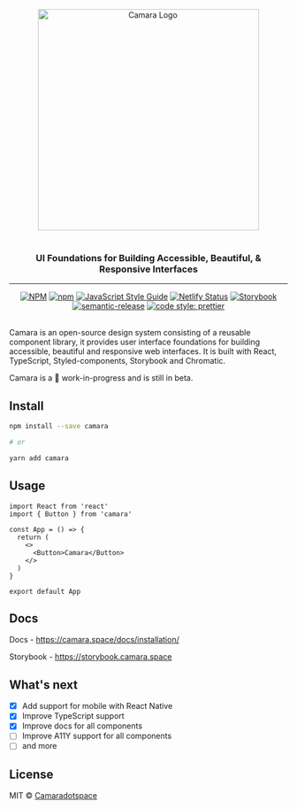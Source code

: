 <div align="center">
  <img
    src="https://res.cloudinary.com/beaniegram/image/upload/v1621856987/Personal%20Site/dark_mode_hyqjth.svg"
    alt="Camara Logo"
    width="400px"
    padding="40px"
  />
  <br />
  <br />
  <h3>UI Foundations for Building Accessible, Beautiful, & Responsive Interfaces</h3>
</div>

---

<div align="center">
  <a href="https://www.npmjs.com/package/camara"><img src="https://img.shields.io/npm/v/camara.svg?logo=npm" alt="NPM" /></a> <a href="https://www.npmjs.com/package/camara"><img src="https://img.shields.io/npm/dt/camara.svg?logo=npm" alt="npm" /></a> <a href="https://standardjs.com"><img src="https://img.shields.io/badge/code_style-standard-brightgreen.svg" alt="JavaScript Style Guide" /></a> <a href="https://app.netlify.com/sites/camaradotspace/deploys"><img src="https://api.netlify.com/api/v1/badges/6419e49e-e3d9-40fd-ba00-032ab4d09e80/deploy-status" alt="Netlify Status" /></a> <a href="https://storybook.camara.space"><img src="https://cdn.jsdelivr.net/gh/storybookjs/brand@master/badge/badge-storybook.svg" alt="Storybook" /></a> <a href=""><img src="https://img.shields.io/badge/%20%20%F0%9F%93%A6%F0%9F%9A%80-semantic--release-e10079.svg" alt="semantic-release" /></a> <a href="https://github.com/prettier/prettier"><img src="https://img.shields.io/badge/code_style-prettier-ff69b4.svg?logo=producthunt" alt="code style: prettier" /></a> 
</div>

<br />

Camara is an open-source design system consisting of a reusable component library, it provides user interface foundations for building accessible, beautiful and responsive web interfaces. It is built with React, TypeScript, Styled-components, Storybook and Chromatic.

Camara is a 🚧 work-in-progress and is still in beta.

## Install

```bash
npm install --save camara

# or

yarn add camara
```

## Usage

```tsx
import React from 'react'
import { Button } from 'camara'

const App = () => {
  return (
    <>
      <Button>Camara</Button>
    </>
  )
}

export default App
```

## Docs
Docs - https://camara.space/docs/installation/

Storybook - https://storybook.camara.space
## What's next

- [x] Add support for mobile with React Native
- [x] Improve TypeScript support
- [x] Improve docs for all components
- [ ] Improve A11Y support for all components
- [ ] and more

## License

MIT © [Camaradotspace](https://github.com/Camaradotspace)

